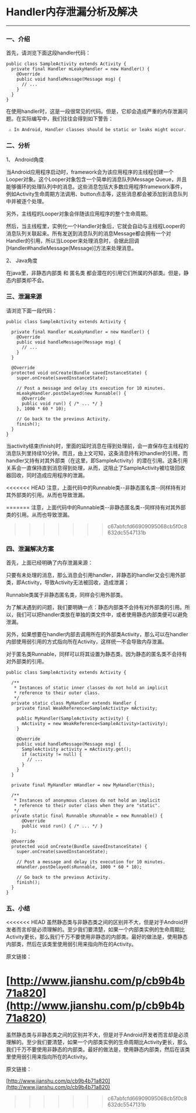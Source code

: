 # Handler内存泄漏分析及解决
---

### 一、介绍

首先，请浏览下面这段handler代码：

```
public class SampleActivity extends Activity {
  private final Handler mLeakyHandler = new Handler() {
    @Override
    public void handleMessage(Message msg) {
      // ... 
    }
  }
}
```

在使用handler时，这是一段很常见的代码。但是，它却会造成严重的内存泄漏问题。在实际编写中，我们往往会得到如下警告：

```
 ⚠ In Android, Handler classes should be static or leaks might occur.

```

### 二、分析

1、 Android角度

当Android应用程序启动时，framework会为该应用程序的主线程创建一个Looper对象。这个Looper对象包含一个简单的消息队列Message Queue，并且能够循环的处理队列中的消息。这些消息包括大多数应用程序framework事件，例如Activity生命周期方法调用、button点击等，这些消息都会被添加到消息队列中并被逐个处理。

另外，主线程的Looper对象会伴随该应用程序的整个生命周期。

然后，当主线程里，实例化一个Handler对象后，它就会自动与主线程Looper的消息队列关联起来。所有发送到消息队列的消息Message都会拥有一个对Handler的引用，所以当Looper来处理消息时，会据此回调[Handler#handleMessage(Message)]方法来处理消息。

2、 Java角度

在java里，非静态内部类 和 匿名类 都会潜在的引用它们所属的外部类。但是，静态内部类却不会。

### 三、泄漏来源

请浏览下面一段代码：

```
public class SampleActivity extends Activity {

  private final Handler mLeakyHandler = new Handler() {
    @Override
    public void handleMessage(Message msg) {
      // ...
    }
  }

  @Override
  protected void onCreate(Bundle savedInstanceState) {
    super.onCreate(savedInstanceState);

    // Post a message and delay its execution for 10 minutes.
    mLeakyHandler.postDelayed(new Runnable() {
      @Override
      public void run() { /* ... */ }
    }, 1000 * 60 * 10);

    // Go back to the previous Activity.
    finish();
  }
}
```

当activity结束(finish)时，里面的延时消息在得到处理前，会一直保存在主线程的消息队列里持续10分钟。而且，由上文可知，这条消息持有对handler的引用，而handler又持有对其外部类（在这里，即SampleActivity）的潜在引用。这条引用关系会一直保持直到消息得到处理，从而，这阻止了SampleActivity被垃圾回收器回收，同时造成应用程序的泄漏。

<<<<<<< HEAD
注意，上面代码中的Runnable类--非静态匿名类--同样持有对其外部类的引用。从而也导致泄漏。

=======
注意，上面代码中的Runnable类--非静态匿名类--同样持有对其外部类的引用。从而也导致泄漏。

>>>>>>> c67abfcfd66909095068cb5f0c8632dc5547131b
### 四、泄漏解决方案

首先，上面已经明确了内存泄漏来源：

只要有未处理的消息，那么消息会引用handler，非静态的handler又会引用外部类，即Activity，导致Activity无法被回收，造成泄漏；

Runnable类属于非静态匿名类，同样会引用外部类。

为了解决遇到的问题，我们要明确一点：静态内部类不会持有对外部类的引用。所以，我们可以把handler类放在单独的类文件中，或者使用静态内部类便可以避免泄漏。

另外，如果想要在handler内部去调用所在的外部类Activity，那么可以在handler内部使用弱引用的方式指向所在Activity，这样统一不会导致内存泄漏。

对于匿名类Runnable，同样可以将其设置为静态类。因为静态的匿名类不会持有对外部类的引用。

```
public class SampleActivity extends Activity {

  /**
   * Instances of static inner classes do not hold an implicit
   * reference to their outer class.
   */
  private static class MyHandler extends Handler {
    private final WeakReference<SampleActivity> mActivity;

    public MyHandler(SampleActivity activity) {
      mActivity = new WeakReference<SampleActivity>(activity);
    }

    @Override
    public void handleMessage(Message msg) {
      SampleActivity activity = mActivity.get();
      if (activity != null) {
        // ...
      }
    }
  }

  private final MyHandler mHandler = new MyHandler(this);

  /**
   * Instances of anonymous classes do not hold an implicit
   * reference to their outer class when they are "static".
   */
  private static final Runnable sRunnable = new Runnable() {
      @Override
      public void run() { /* ... */ }
  };

  @Override
  protected void onCreate(Bundle savedInstanceState) {
    super.onCreate(savedInstanceState);

    // Post a message and delay its execution for 10 minutes.
    mHandler.postDelayed(sRunnable, 1000 * 60 * 10);

    // Go back to the previous Activity.
    finish();
  }
}
```

### 五、小结

<<<<<<< HEAD
虽然静态类与非静态类之间的区别并不大，但是对于Android开发者而言却是必须理解的。至少我们要清楚，如果一个内部类实例的生命周期比Activity更长，那么我们千万不要使用非静态的内部类。最好的做法是，使用静态内部类，然后在该类里使用弱引用来指向所在的Activity。

原文链接：

[http://www.jianshu.com/p/cb9b4b71a820](http://www.jianshu.com/p/cb9b4b71a820)
=======
虽然静态类与非静态类之间的区别并不大，但是对于Android开发者而言却是必须理解的。至少我们要清楚，如果一个内部类实例的生命周期比Activity更长，那么我们千万不要使用非静态的内部类。最好的做法是，使用静态内部类，然后在该类里使用弱引用来指向所在的Activity。

原文链接：

[http://www.jianshu.com/p/cb9b4b71a820](http://www.jianshu.com/p/cb9b4b71a820)
>>>>>>> c67abfcfd66909095068cb5f0c8632dc5547131b
